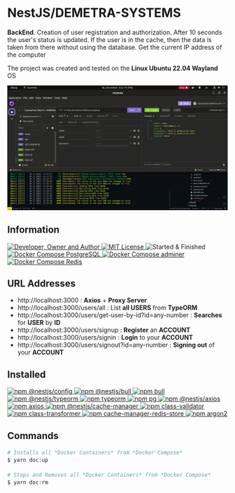 # NestJS/DEMETRA-SYSTEMS
**BackEnd**. Creation of user registration and authorization. After 10 seconds the user's status is updated. If the user is in the cache, then the data is taken from there without using the database. Get the current IP address of the computer

The project was created and tested on the **Linux Ubuntu 22.04 Wayland** OS

![](result.gif)

## Information
<div id="information" align="left">
  <a href="https://github.com/MoguchiyDD" target="_blank">
    <img alt="Developer, Owner and Author" src="https://img.shields.io/badge/Developer,%20Owner%20and%20Author-МогучийДД%20(MoguchiyDD)-FF4F1E?style=for-the-badge" />
  </a>
  <a href="../../../LICENSE" target="_blank">
    <img alt="MIT License" src="https://img.shields.io/badge/License-MIT%20License-6A1B9A?style=for-the-badge" />
  </a>
  <img alt="Started & Finished" src="https://img.shields.io/badge/Started%20&%20Finished-2023.11.23%20/%202023.11.26-F9A825?style=for-the-badge" />
  <a href="https://hub.docker.com/_/postgres" target="_blank">
    <img alt="Docker Compose PostgreSQL" src="https://img.shields.io/badge/Docker%20Compose-PostgreSQL%20v13-2E7D32?style=for-the-badge" />
  </a>
  <a href="https://hub.docker.com/_/adminer" target="_blank">
    <img alt="Docker Compose adminer" src="https://img.shields.io/badge/Docker%20Compose-adminer%20latest-2E7D32?style=for-the-badge" />
  </a>
  <a href="https://hub.docker.com/_/redis" target="_blank">
    <img alt="Docker Compose Redis" src="https://img.shields.io/badge/Docker%20Compose-Redis%20latest-2E7D32?style=for-the-badge" />
  </a>
</div>

## URL Addresses
- http://localhost:3000 : **Axios** + **Proxy Server**
- http://localhost:3000/users/all : List **all USERS** from **TypeORM**
- http://localhost:3000/users/get-user-by-id?id=any-number : **Searches** for **USER** by **ID**
- http://localhost:3000/users/signup : **Register** an **ACCOUNT**
- http://localhost:3000/users/signin : **Login** to your **ACCOUNT**
- http://localhost:3000/users/signout?id=any-number : **Signing out** of your **ACCOUNT**

## Installed
<div id="installed" align="left">
  <a href="https://www.npmjs.com/package/@nestjs/config" target="_blank">
    <img alt="npm @nestjs/config" src="https://img.shields.io/badge/npm-@nestjs/config-FAFAFA?style=for-the-badge" />
  </a>
  <a href="https://www.npmjs.com/package/@nestjs/bull" target="_blank">
    <img alt="npm @nestjs/bull" src="https://img.shields.io/badge/npm-@nestjs/bull-FAFAFA?style=for-the-badge" />
  </a>
  <a href="https://www.npmjs.com/package/bull" target="_blank">
    <img alt="npm bull" src="https://img.shields.io/badge/npm-bull-FAFAFA?style=for-the-badge" />
  </a>
  <a href="https://www.npmjs.com/package/@nestjs/typeorm" target="_blank">
    <img alt="npm @nestjs/typeorm" src="https://img.shields.io/badge/npm-@nestjs/typeorm-FAFAFA?style=for-the-badge" />
  </a>
  <a href="https://www.npmjs.com/package/typeorm" target="_blank">
    <img alt="npm typeorm" src="https://img.shields.io/badge/npm-typeorm-FAFAFA?style=for-the-badge" />
  </a>
  <a href="https://www.npmjs.com/package/pg" target="_blank">
    <img alt="npm pg" src="https://img.shields.io/badge/npm-pg-FAFAFA?style=for-the-badge" />
  </a>
  <a href="https://www.npmjs.com/package/@nestjs/axios" target="_blank">
    <img alt="npm @nestjs/axios" src="https://img.shields.io/badge/npm-@nestjs/axios-FAFAFA?style=for-the-badge" />
  </a>
  <a href="https://www.npmjs.com/package/axios" target="_blank">
    <img alt="npm axios" src="https://img.shields.io/badge/npm-axios-FAFAFA?style=for-the-badge" />
  </a>
  <a href="https://www.npmjs.com/package/@nestjs/cache-manager" target="_blank">
    <img alt="npm @nestjs/cache-manager" src="https://img.shields.io/badge/npm-@nestjs/cache--manager-FAFAFA?style=for-the-badge" />
  </a>
  <a href="https://www.npmjs.com/package/class-validator" target="_blank">
    <img alt="npm class-validator" src="https://img.shields.io/badge/npm-class--validator-FAFAFA?style=for-the-badge" />
  </a>
  <a href="https://www.npmjs.com/package/class-transformer" target="_blank">
    <img alt="npm class-transformer" src="https://img.shields.io/badge/npm-class--transformer-FAFAFA?style=for-the-badge" />
  </a>
  <a href="https://www.npmjs.com/package/cache-manager-redis-store" target="_blank">
    <img alt="npm cache-manager-redis-store" src="https://img.shields.io/badge/npm-cache--manager--redis--store-FAFAFA?style=for-the-badge" />
  </a>
  <a href="https://www.npmjs.com/package/argon2" target="_blank">
    <img alt="npm argon2" src="https://img.shields.io/badge/npm-argon2-FAFAFA?style=for-the-badge" />
  </a>
</div>

## Commands
```Bash
# Installs all *Docker Containers* from *Docker Compose*
$ yarn doc:up

# Stops and Removes all *Docker Containers* from *Docker Compose*
$ yarn doc:rm
```

